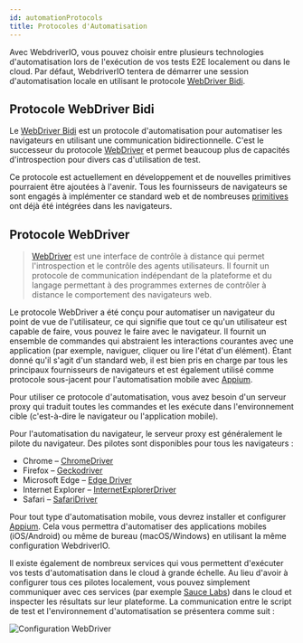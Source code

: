 ```yaml
---
id: automationProtocols
title: Protocoles d'Automatisation
---
```


Avec WebdriverIO, vous pouvez choisir entre plusieurs technologies d'automatisation lors de l'exécution de vos tests E2E localement ou dans le cloud. Par défaut, WebdriverIO tentera de démarrer une session d'automatisation locale en utilisant le protocole [WebDriver Bidi](https://w3c.github.io/webdriver-bidi/).

## Protocole WebDriver Bidi

Le [WebDriver Bidi](https://w3c.github.io/webdriver-bidi/) est un protocole d'automatisation pour automatiser les navigateurs en utilisant une communication bidirectionnelle. C'est le successeur du protocole [WebDriver](https://w3c.github.io/webdriver/) et permet beaucoup plus de capacités d'introspection pour divers cas d'utilisation de test.

Ce protocole est actuellement en développement et de nouvelles primitives pourraient être ajoutées à l'avenir. Tous les fournisseurs de navigateurs se sont engagés à implémenter ce standard web et de nombreuses [primitives](https://wpt.fyi/results/webdriver/tests/bidi?label=experimental&label=master&aligned) ont déjà été intégrées dans les navigateurs.

## Protocole WebDriver

> [WebDriver](https://w3c.github.io/webdriver/) est une interface de contrôle à distance qui permet l'introspection et le contrôle des agents utilisateurs. Il fournit un protocole de communication indépendant de la plateforme et du langage permettant à des programmes externes de contrôler à distance le comportement des navigateurs web.

Le protocole WebDriver a été conçu pour automatiser un navigateur du point de vue de l'utilisateur, ce qui signifie que tout ce qu'un utilisateur est capable de faire, vous pouvez le faire avec le navigateur. Il fournit un ensemble de commandes qui abstraient les interactions courantes avec une application (par exemple, naviguer, cliquer ou lire l'état d'un élément). Étant donné qu'il s'agit d'un standard web, il est bien pris en charge par tous les principaux fournisseurs de navigateurs et est également utilisé comme protocole sous-jacent pour l'automatisation mobile avec [Appium](http://appium.io).

Pour utiliser ce protocole d'automatisation, vous avez besoin d'un serveur proxy qui traduit toutes les commandes et les exécute dans l'environnement cible (c'est-à-dire le navigateur ou l'application mobile).

Pour l'automatisation du navigateur, le serveur proxy est généralement le pilote du navigateur. Des pilotes sont disponibles pour tous les navigateurs :

- Chrome – [ChromeDriver](http://chromedriver.chromium.org/downloads)
- Firefox – [Geckodriver](https://github.com/mozilla/geckodriver/releases)
- Microsoft Edge – [Edge Driver](https://developer.microsoft.com/en-us/microsoft-edge/tools/webdriver/)
- Internet Explorer – [InternetExplorerDriver](https://github.com/SeleniumHQ/selenium/wiki/InternetExplorerDriver)
- Safari – [SafariDriver](https://developer.apple.com/documentation/webkit/testing_with_webdriver_in_safari)

Pour tout type d'automatisation mobile, vous devrez installer et configurer [Appium](http://appium.io). Cela vous permettra d'automatiser des applications mobiles (iOS/Android) ou même de bureau (macOS/Windows) en utilisant la même configuration WebdriverIO.

Il existe également de nombreux services qui vous permettent d'exécuter vos tests d'automatisation dans le cloud à grande échelle. Au lieu d'avoir à configurer tous ces pilotes localement, vous pouvez simplement communiquer avec ces services (par exemple [Sauce Labs](https://saucelabs.com)) dans le cloud et inspecter les résultats sur leur plateforme. La communication entre le script de test et l'environnement d'automatisation se présentera comme suit :

![Configuration WebDriver](/img/webdriver.png)